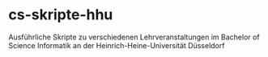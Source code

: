 # cs-skripte-hhu
Ausführliche Skripte zu verschiedenen Lehrveranstaltungen im Bachelor of Science Informatik an der Heinrich-Heine-Universität Düsseldorf
